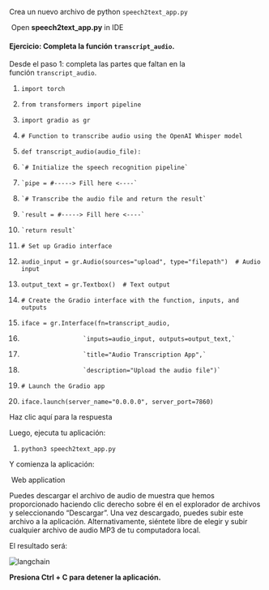 

Crea un nuevo archivo de python `speech2text_app.py`

 Open **speech2text_app.py** in IDE

#### Ejercicio: Completa la función `transcript_audio`.

Desde el paso 1: completa las partes que faltan en la función `transcript_audio`.



1. `import torch`
2. `from transformers import pipeline`
3. `import gradio as gr`

5. `# Function to transcribe audio using the OpenAI Whisper model`
6. `def transcript_audio(audio_file):`
7.     `# Initialize the speech recognition pipeline`
8.     `pipe = #-----> Fill here <----`

10.     `# Transcribe the audio file and return the result`
11.     `result = #-----> Fill here <----`
12.     `return result`

14. `# Set up Gradio interface`
15. `audio_input = gr.Audio(sources="upload", type="filepath")  # Audio input`
16. `output_text = gr.Textbox()  # Text output`

18. `# Create the Gradio interface with the function, inputs, and outputs`
19. `iface = gr.Interface(fn=transcript_audio,` 
20.                      `inputs=audio_input, outputs=output_text,` 
21.                      `title="Audio Transcription App",`
22.                      `description="Upload the audio file")`

24. `# Launch the Gradio app`
25. `iface.launch(server_name="0.0.0.0", server_port=7860)`



Haz clic aquí para la respuesta

Luego, ejecuta tu aplicación:



1. `python3 speech2text_app.py`



Y comienza la aplicación:

 Web application

Puedes descargar el archivo de audio de muestra que hemos proporcionado haciendo clic derecho sobre él en el explorador de archivos y seleccionando “Descargar”. Una vez descargado, puedes subir este archivo a la aplicación. Alternativamente, siéntete libre de elegir y subir cualquier archivo de audio MP3 de tu computadora local.

El resultado será:

![langchain](https://cf-courses-data.s3.us.cloud-object-storage.appdomain.cloud/IBMSkillsNetwork-GPXX04C6EN/images/speech2text_app.jpg)

**Presiona Ctrl + C para detener la aplicación.**



